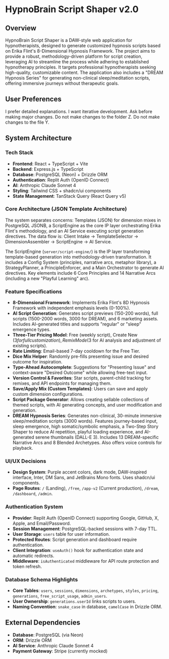 # HypnoBrain Script Shaper v2.0

## Overview
HypnoBrain Script Shaper is a DAW-style web application for hypnotherapists, designed to generate customized hypnosis scripts based on Erika Flint's 8-Dimensional Hypnosis Framework. The project aims to provide a robust, methodology-driven platform for script creation, leveraging AI to streamline the process while adhering to established hypnotherapy principles. It targets professional hypnotherapists seeking high-quality, customizable content. The application also includes a "DREAM Hypnosis Series" for generating non-clinical sleep/meditation scripts, offering immersive journeys without therapeutic goals.

## User Preferences
I prefer detailed explanations.
I want iterative development.
Ask before making major changes.
Do not make changes to the folder Z.
Do not make changes to the file Y.

## System Architecture

### Tech Stack
-   **Frontend**: React + TypeScript + Vite
-   **Backend**: Express.js + TypeScript
-   **Database**: PostgreSQL (Neon) + Drizzle ORM
-   **Authentication**: Replit Auth (OpenID Connect)
-   **AI**: Anthropic Claude Sonnet 4
-   **Styling**: Tailwind CSS + shadcn/ui components
-   **State Management**: TanStack Query (React Query v5)

### Core Architecture (JSON Template Architecture)
The system separates concerns: Templates (JSON) for dimension mixes in PostgreSQL JSONB, a ScriptEngine as the core IP layer orchestrating Erika Flint's methodology, and an AI Service executing script generation directives. The data flow is: Client Intake → TemplateSelector → DimensionAssembler → ScriptEngine → AI Service.

The ScriptEngine (`server/script-engine/`) is the IP layer transforming template-based generation into methodology-driven transformation. It includes a Config System (principles, narrative arcs, metaphor library), a StrategyPlanner, a PrincipleEnforcer, and a Main Orchestrator to generate AI directives. Key elements include 6 Core Principles and 14 Narrative Arcs (including a new "Playful Learning" arc).

### Feature Specifications
-   **8-Dimensional Framework**: Implements Erika Flint's 8D Hypnosis Framework with independent emphasis levels (0-100%).
-   **AI Script Generation**: Generates script previews (150-200 words), full scripts (1500-2000 words, 3000 for DREAM), and 6 marketing assets. Includes AI-generated titles and supports "regular" or "sleep" emergence types.
-   **Three-Tier Pricing Model**: Free (weekly script), Create New ($3 for full customization), Remix Mode ($3 for AI analysis and adjustment of existing scripts).
-   **Rate Limiting**: Email-based 7-day cooldown for the Free Tier.
-   **Dice Mix Helper**: Randomly pre-fills presenting issue and desired outcome for inspiration.
-   **Type-Ahead Autocomplete**: Suggestions for "Presenting Issue" and context-aware "Desired Outcome" while allowing free-text input.
-   **Version Control & Favorites**: Star scripts, parent-child tracking for remixes, and API endpoints for managing them.
-   **Save/Apply Mix (Custom Templates)**: Users can save and apply custom dimension configurations.
-   **Script Package Generator**: Allows creating sellable collections of themed scripts, with AI generating concepts, and user modification and generation.
-   **DREAM Hypnosis Series**: Generates non-clinical, 30-minute immersive sleep/meditation scripts (3000 words). Features journey-based input, sleep emergence, high somatic/symbolic emphasis, a Two-Step Story Shaper to reduce AI repetition, playful loading experience, and AI-generated serene thumbnails (DALL-E 3). Includes 13 DREAM-specific Narrative Arcs and 8 Blended Archetypes. Also offers voice controls for playback.

### UI/UX Decisions
-   **Design System**: Purple accent colors, dark mode, DAW-inspired interface, Inter, DM Sans, and JetBrains Mono fonts. Uses shadcn/ui components.
-   **Page Routes**: `/` (Landing), `/free`, `/app-v2` (Current production), `/dream`, `/dashboard`, `/admin`.

### Authentication System
-   **Provider**: Replit Auth (OpenID Connect) supporting Google, GitHub, X, Apple, and Email/Password.
-   **Session Management**: PostgreSQL-backed sessions with 7-day TTL.
-   **User Storage**: `users` table for user information.
-   **Protected Routes**: Script generation and dashboard require authentication.
-   **Client Integration**: `useAuth()` hook for authentication state and automatic redirects.
-   **Middleware**: `isAuthenticated` middleware for API route protection and token refresh.

### Database Schema Highlights
-   **Core Tables**: `users`, `sessions`, `dimensions`, `archetypes`, `styles`, `pricing`, `generations`, `free_script_usage`, `admin_users`.
-   **User Ownership**: `generations.userId` links scripts to users.
-   **Naming Convention**: `snake_case` in database, `camelCase` in Drizzle ORM.

## External Dependencies
-   **Database**: PostgreSQL (via Neon)
-   **ORM**: Drizzle ORM
-   **AI Service**: Anthropic Claude Sonnet 4
-   **Payment Gateway**: Stripe (currently mocked)